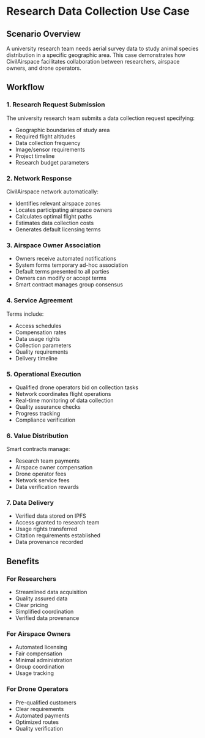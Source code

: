 # Research Data Collection Use Case

## Scenario Overview
A university research team needs aerial survey data to study animal species distribution in a specific geographic area. This case demonstrates how CivilAirspace facilitates collaboration between researchers, airspace owners, and drone operators.

## Workflow

### 1. Research Request Submission
The university research team submits a data collection request specifying:
- Geographic boundaries of study area
- Required flight altitudes
- Data collection frequency
- Image/sensor requirements
- Project timeline
- Research budget parameters

### 2. Network Response
CivilAirspace network automatically:
- Identifies relevant airspace zones
- Locates participating airspace owners
- Calculates optimal flight paths
- Estimates data collection costs
- Generates default licensing terms

### 3. Airspace Owner Association
- Owners receive automated notifications
- System forms temporary ad-hoc association
- Default terms presented to all parties
- Owners can modify or accept terms
- Smart contract manages group consensus

### 4. Service Agreement
Terms include:
- Access schedules
- Compensation rates
- Data usage rights
- Collection parameters
- Quality requirements
- Delivery timeline

### 5. Operational Execution
- Qualified drone operators bid on collection tasks
- Network coordinates flight operations
- Real-time monitoring of data collection
- Quality assurance checks
- Progress tracking
- Compliance verification

### 6. Value Distribution
Smart contracts manage:
- Research team payments
- Airspace owner compensation
- Drone operator fees
- Network service fees
- Data verification rewards

### 7. Data Delivery
- Verified data stored on IPFS
- Access granted to research team
- Usage rights transferred
- Citation requirements established
- Data provenance recorded

## Benefits

### For Researchers
- Streamlined data acquisition
- Quality assured data
- Clear pricing
- Simplified coordination
- Verified data provenance

### For Airspace Owners
- Automated licensing
- Fair compensation
- Minimal administration
- Group coordination
- Usage tracking

### For Drone Operators
- Pre-qualified customers
- Clear requirements
- Automated payments
- Optimized routes
- Quality verification
